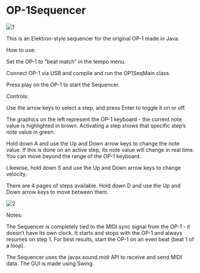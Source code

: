 # OP-1Sequencer

![1](https://github.com/chr-hall/OP-1Sequencer/assets/117752515/1ecbf4cd-3d03-4d1d-9fcb-44da12d542e2)

This is an Elektron-style sequencer for the original OP-1 made in Java.


How to use:


Set the OP-1 to “beat match” in the tempo menu. 

Connect OP-1 via USB and compile and run the OP1SeqMain class. 

Press play on the OP-1 to start the Sequencer.


Controls:


Use the arrow keys to select a step, and press Enter to toggle it on or off. 

The graphics on the left represent the OP-1 keyboard - the current note value is highlighted in brown. Activating a step shows that specific step’s note value in green. 

Hold down A and use the Up and Down arrow keys to change the note value. If this is done on an active step, its note value will change in real time. You can move beyond the range of the OP-1 keyboard. 

Likewise, hold down S and use the Up and Down arrow keys to change velocity.

There are 4 pages of steps available. Hold down D and use the Up and Down arrow keys to move between them. 

![2](https://github.com/chr-hall/OP-1Sequencer/assets/117752515/096331e1-89ec-4332-a15d-e75b40053a14)

Notes:

The Sequencer is completely tied to the MIDI sync signal from the OP-1 - it doesn’t have its own clock. It starts and stops with the OP-1 and always resumes on step 1. For best results, start the OP-1 on an even beat (beat 1 of a loop).

The Sequencer uses the javax.sound.midi API to receive and send MIDI data. The GUI is made using Swing. 
